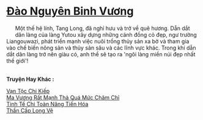 <a href="https://truyentiki.com/dao-nguyen-binh-vuong.33663/" title="Đào Nguyên Binh Vương"><h1>Đào Nguyên Binh Vương</h1></a><div style="display:table"><img align="right" style="float: left; padding: 10px;" src="https://truyentiki.com/images/story/200x260/dao-nguyen-binh-vuong-1591155443.jpg" alt="">Một thế hệ lính, Tang Long, đã nghỉ hưu và trở về quê hương. Dẫn dắt dân làng của làng Yutou xây dựng những cánh đồng cỏ đẹp, ngư trường Liangouwazi, phát triển mạnh việc nuôi trồng thủy sản xa bờ và tham gia vào chế biến nông sản và thủy sản sâu và các lĩnh vực khác. Trong khi dẫn dắt dân làng trở nên giàu có, anh thề sẽ tạo ra 'ngôi làng miền núi đẹp nhất thế giới'!</div><p><br><b>Truyện Hay Khác :</b></p><a href="https://truyentiki.com/van-toc-chi-kiep.33662/" alt="Vạn Tộc Chi Kiếp">Vạn Tộc Chi Kiếp</a><br/><a href="https://github.com/nownovels/top500/tree/master/truyenhay/33864/" alt="Ma Vương Rất Mạnh Thả Quá Mức Chăm Chỉ">Ma Vương Rất Mạnh Thả Quá Mức Chăm Chỉ</a><br/><a href="https://github.com/nownovels/top500/tree/master/truyenhay/33829/" alt="Tinh Tế Chi Toàn Năng Tiến Hóa">Tinh Tế Chi Toàn Năng Tiến Hóa</a><br/><a href="https://github.com/nownovels/top500/tree/master/truyenhay/33807/" alt="Thần Cấp Long Vệ">Thần Cấp Long Vệ</a><br/>